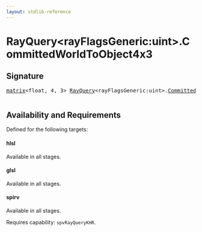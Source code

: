 ```yaml
---
layout: stdlib-reference
---
```


# RayQuery\<rayFlagsGeneric:uint\>\.CommittedWorldToObject4x3

## Signature 

<pre>
<a href="/stdlib-reference/types/matrix/index" class="code_type">matrix</a>&lt;<span class="code_keyword">float</span>, 4, 3&gt; <a href="/stdlib-reference/types/RayQuery/index" class="code_type">RayQuery</a>&lt;rayFlagsGeneric:<span class="code_keyword">uint</span>&gt;.<a href="/stdlib-reference/types/RayQuery/CommittedWorldToObject4x3">CommittedWorldToObject4x3</a>();

</pre>

## Availability and Requirements

Defined for the following targets:

#### hlsl
Available in all stages.

#### glsl
Available in all stages.

#### spirv
Available in all stages.

Requires capability: `spvRayQueryKHR`.


